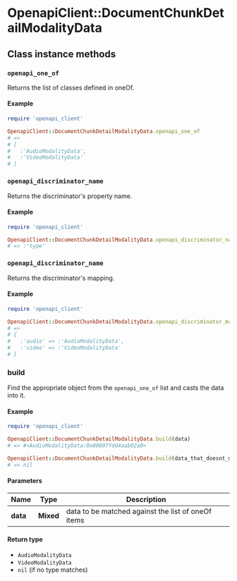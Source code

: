 # OpenapiClient::DocumentChunkDetailModalityData

## Class instance methods

### `openapi_one_of`

Returns the list of classes defined in oneOf.

#### Example

```ruby
require 'openapi_client'

OpenapiClient::DocumentChunkDetailModalityData.openapi_one_of
# =>
# [
#   :'AudioModalityData',
#   :'VideoModalityData'
# ]
```

### `openapi_discriminator_name`

Returns the discriminator's property name.

#### Example

```ruby
require 'openapi_client'

OpenapiClient::DocumentChunkDetailModalityData.openapi_discriminator_name
# => :'type'
```

### `openapi_discriminator_name`

Returns the discriminator's mapping.

#### Example

```ruby
require 'openapi_client'

OpenapiClient::DocumentChunkDetailModalityData.openapi_discriminator_mapping
# =>
# {
#   :'audio' => :'AudioModalityData',
#   :'video' => :'VideoModalityData'
# }
```

### build

Find the appropriate object from the `openapi_one_of` list and casts the data into it.

#### Example

```ruby
require 'openapi_client'

OpenapiClient::DocumentChunkDetailModalityData.build(data)
# => #<AudioModalityData:0x00007fdd4aab02a0>

OpenapiClient::DocumentChunkDetailModalityData.build(data_that_doesnt_match)
# => nil
```

#### Parameters

| Name | Type | Description |
| ---- | ---- | ----------- |
| **data** | **Mixed** | data to be matched against the list of oneOf items |

#### Return type

- `AudioModalityData`
- `VideoModalityData`
- `nil` (if no type matches)

